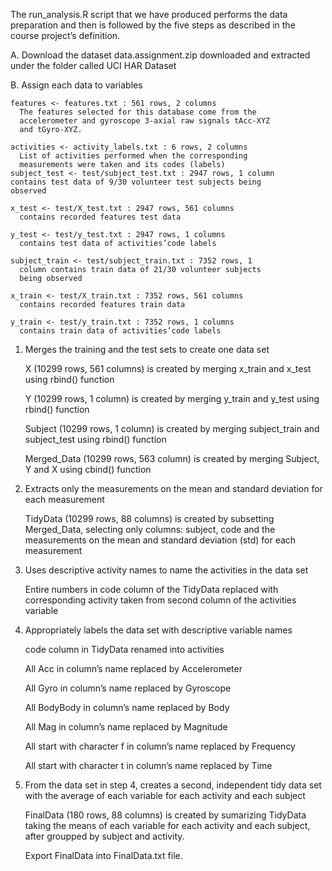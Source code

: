 The run_analysis.R script that we have produced performs the data preparation and then is followed by the five steps as  described in the course project’s definition.

A. Download the dataset
    data.assignment.zip downloaded and extracted under the
    folder called UCI HAR Dataset

B. Assign each data to variables
    
    features <- features.txt : 561 rows, 2 columns 
      The features selected for this database come from the
      accelerometer and gyroscope 3-axial raw signals tAcc-XYZ
      and tGyro-XYZ.
    
    activities <- activity_labels.txt : 6 rows, 2 columns
      List of activities performed when the corresponding
      measurements were taken and its codes (labels)
    subject_test <- test/subject_test.txt : 2947 rows, 1 column
    contains test data of 9/30 volunteer test subjects being
    observed

    x_test <- test/X_test.txt : 2947 rows, 561 columns
      contains recorded features test data
    
    y_test <- test/y_test.txt : 2947 rows, 1 columns
      contains test data of activities’code labels

    subject_train <- test/subject_train.txt : 7352 rows, 1
      column contains train data of 21/30 volunteer subjects
      being observed

    x_train <- test/X_train.txt : 7352 rows, 561 columns
      contains recorded features train data

    y_train <- test/y_train.txt : 7352 rows, 1 columns
      contains train data of activities’code labels

1. Merges the training and the test sets to create one data set

    X (10299 rows, 561 columns) is created by merging x_train
    and x_test using rbind() function

    Y (10299 rows, 1 column) is created by merging y_train and
    y_test using rbind() function

    Subject (10299 rows, 1 column) is created by merging
    subject_train and subject_test using rbind() function

    Merged_Data (10299 rows, 563 column) is created by merging
    Subject, Y and X using cbind() function

2. Extracts only the measurements on the mean and standard deviation for each measurement

    TidyData (10299 rows, 88 columns) is created by subsetting
    Merged_Data, selecting only columns: subject, code and the
    measurements on the mean and standard deviation (std) for
    each measurement

3. Uses descriptive activity names to name the activities in the data set

    Entire numbers in code column of the TidyData replaced with
    corresponding activity taken from second column of the
    activities variable

4. Appropriately labels the data set with descriptive variable names
    
    code column in TidyData renamed into activities

    All Acc in column’s name replaced by Accelerometer

    All Gyro in column’s name replaced by Gyroscope

    All BodyBody in column’s name replaced by Body

    All Mag in column’s name replaced by Magnitude
    
    All start with character f in column’s name replaced by
    Frequency

    All start with character t in column’s name replaced by
    Time

5. From the data set in step 4, creates a second, independent tidy data set with the average of each variable for each
activity and each subject

    FinalData (180 rows, 88 columns) is created by sumarizing
    TidyData taking the means of each variable for each
    activity and each subject, after groupped by subject and
    activity.

    Export FinalData into FinalData.txt file.
